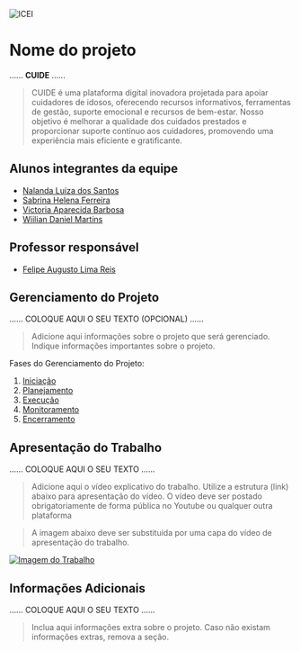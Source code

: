 ![ICEI](images/icei-pucminas.png)

# Nome do projeto

......  **CUIDE** ......

> CUIDE é uma plataforma digital inovadora projetada para apoiar cuidadores de idosos, oferecendo recursos informativos, ferramentas de gestão, suporte emocional e recursos de bem-estar. Nosso objetivo é melhorar a qualidade dos cuidados prestados e proporcionar suporte contínuo aos cuidadores, promovendo uma experiência mais eficiente e gratificante.

## Alunos integrantes da equipe

* [Nalanda Luiza dos Santos](https://github.com/NalandaLiu)
* [Sabrina Helena Ferreira](https://github.com/sabrinahelena)
* [Victoria Aparecida Barbosa](https://github.com/VicApBarbosa)
* [Wiilian Daniel Martins](https://github.com/WillDMartins)

## Professor responsável

* [Felipe Augusto Lima Reis](https://github.com/falreis)

## Gerenciamento do Projeto

......  COLOQUE AQUI O SEU TEXTO (OPCIONAL) ......

> Adicione aqui informações sobre o projeto que será gerenciado. 
> Indique informações importantes sobre o projeto.

Fases do Gerenciamento do Projeto:
1. [Iniciação](docs/01-iniciacao)
2. [Planejamento](docs/02-planejamento)
3. [Execução](docs/03-execucao)
4. [Monitoramento](docs/04-monitoramento)
5. [Encerramento](docs/05-encerramento)

## Apresentação do Trabalho

......  COLOQUE AQUI O SEU TEXTO ......

> Adicione aqui o vídeo explicativo do trabalho.
> Utilize a estrutura (link) abaixo para apresentação do vídeo.
> O vídeo deve ser postado obrigatoriamente de forma pública no Youtube ou qualquer outra plataforma 

> A imagem abaixo deve ser substituída por uma capa do vídeo de apresentação do trabalho.

[![Imagem do Trabalho](images/pucminas-video-youtube.jpg)](https://www.youtube.com/watch?v=unq_cZ6NOwk)

## Informações Adicionais

......  COLOQUE AQUI O SEU TEXTO ......

> Inclua aqui informações extra sobre o projeto.
> Caso não existam informações extras, remova a seção.
